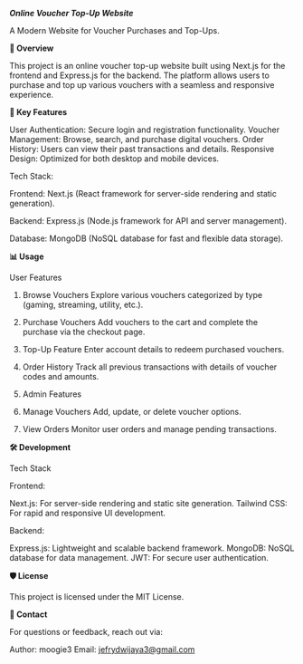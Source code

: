 _**Online Voucher Top-Up Website**_

A Modern Website for Voucher Purchases and Top-Ups.

**📖 Overview**

This project is an online voucher top-up website built using Next.js for the frontend and Express.js for the backend. The platform allows users to purchase and top up various vouchers with a seamless and responsive experience.



**🌟 Key Features**

User Authentication: Secure login and registration functionality.
Voucher Management: Browse, search, and purchase digital vouchers.
Order History: Users can view their past transactions and details.
Responsive Design: Optimized for both desktop and mobile devices.


Tech Stack:

Frontend: Next.js (React framework for server-side rendering and static generation).

Backend: Express.js (Node.js framework for API and server management).

Database: MongoDB (NoSQL database for fast and flexible data storage).


**📊 Usage**

User Features

1. Browse Vouchers
Explore various vouchers categorized by type (gaming, streaming, utility, etc.).

2. Purchase Vouchers
Add vouchers to the cart and complete the purchase via the checkout page.

3. Top-Up Feature
Enter account details to redeem purchased vouchers.

4. Order History
Track all previous transactions with details of voucher codes and amounts.

5. Admin Features

6. Manage Vouchers
Add, update, or delete voucher options.

7. View Orders
Monitor user orders and manage pending transactions.


**🛠️ Development**

Tech Stack

Frontend:

Next.js: For server-side rendering and static site generation.
Tailwind CSS: For rapid and responsive UI development.

Backend:

Express.js: Lightweight and scalable backend framework.
MongoDB: NoSQL database for data management.
JWT: For secure user authentication.

**🛡️ License**

This project is licensed under the MIT License.

**📧 Contact**

For questions or feedback, reach out via:

Author: moogie3
Email: jefrydwijaya3@gmail.com
